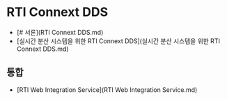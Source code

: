 # RTI Connext DDS

- [# 서론](RTI Connext DDS.md)
- [실시간 분산 시스템을 위한 RTI Connext DDS](실시간 분산 시스템을 위한 RTI Connext DDS.md)

## 통합

- [RTI Web Integration Service](RTI Web Integration Service.md)
